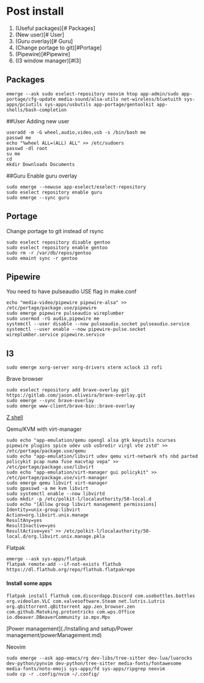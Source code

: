 # Post install

1. (Useful packages)[# Packages]
2. (New user)[# User]
3. (Guru overlay)[# Guru]
4. (Change portage to git)[#Portage]
5. (Pipewire)[#Pipewire]
6. (I3 window manager)[#I3]

## Packages 

```
emerge --ask sudo eselect-repository neovim htop app-admin/sudo app-portage/cfg-update media-sound/alsa-utils net-wireless/bluetuith sys-apps/pciutils sys-apps/usbutils app-portage/gentoolkit app-shells/bash-completion
```

##User
Adding new user
```
useradd -m -G wheel,audio,video,usb -s /bin/bash me
passwd me
echo "%wheel ALL=(ALL) ALL" >> /etc/sudoers
passwd -dl root
su me
cd 
mkdir Downloads Documents 
```

##Guru
Enable guru overlay
```
sudo emerge --newuse app-eselect/eselect-repository
sudo eselect repository enable guru
sudo emerge --sync guru
```

## Portage
Change portage to git instead of rsync
```
sudo eselect repository disable gentoo
sudo eselect repository enable gentoo
sudo rm -r /var/db/repos/gentoo
sudo emaint sync -r gentoo
```

## Pipewire

You need to have pulseaudio USE flag in make.conf
```
echo "media-video/pipewire pipewire-alsa" >> /etc/portage/package.use/pipewire
sudo emerge pipewire pulseaudio wireplumber
sudo usermod -rG audio,pipewire me
systemctl --user disable --now pulseaudio.socket pulseaudio.service
systemctl --user enable --now pipewire-pulse.socket wireplumber.service pipewire.service
```

## I3

```
sudo emerge xorg-server xorg-drivers xterm xclock i3 rofi 
```

Brave browser
```
sudo eselect repository add brave-overlay git https://gitlab.com/jason.oliveira/brave-overlay.git
sudo emerge --sync brave-overlay
sudo emerge www-client/brave-bin::brave-overlay
```

[Z shell](./zsh/zsh.md)

Qemu/KVM with virt-manager
```
sudo echo "app-emulation/qemu opengl alsa gtk keyutils ncurses pipewire plugins spice udev usb usbredir virgl vte zstd" >> /etc/portage/package.use/qemu
sudo echo "app-emulation/libvirt udev qemu virt-network nfs nbd parted policykit pcap numa fuse macvtap vepa" >> /etc/portage/package.use/libvirt
sudo echo "app-emulation/virt-manager gui policykit" >> /etc/portage/package.use/virt-manager
sudo emerge qemu libvirt virt-manager
sudo gpasswd -a me kvm libvirt
sudo systemctl enable --now libvirtd
sudo mkdir -p /etc/polkit-l/localauthority/50-local.d
sudo echo "[Allow group libvirt management permissions]
Identity=unix-group:libvirt
Action=org.libvirt.unix.manage
ResultAny=yes
ResultInactive=yes
ResultActive=yes" >> /etc/polkit-l/localauthority/50-local.d/org.libvirt.unix.manage.pkla
```

Flatpak
```
emerge --ask sys-apps/flatpak
flatpak remote-add --if-not-exists flathub https://dl.flathub.org/repo/flathub.flatpakrepo
```
#### Install some apps
```
flatpak install flathub com.discordapp.Discord com.usebottles.bottles org.videolan.VLC com.valvesoftware.Steam net.lutris.Lutris org.qbittorrent.qBittorrent app.zen_browser.zen com.github.Matoking.protontricks com.wps.Office io.dbeaver.DBeaverCommunity io.mpv.Mpv
```

[Power management](./Installing and setup/Power management/powerManagement.md)

Neovim
```
sudo emerge --ask app-emacs/rg dev-libs/tree-sitter dev-lua/luarocks dev-python/pynvim dev-python/tree-sitter media-fonts/fontawesome media-fonts/noto-emoji sys-apps/fd sys-apps/ripgrep neovim
sudo cp -r .config/nvim ~/.config/
```
